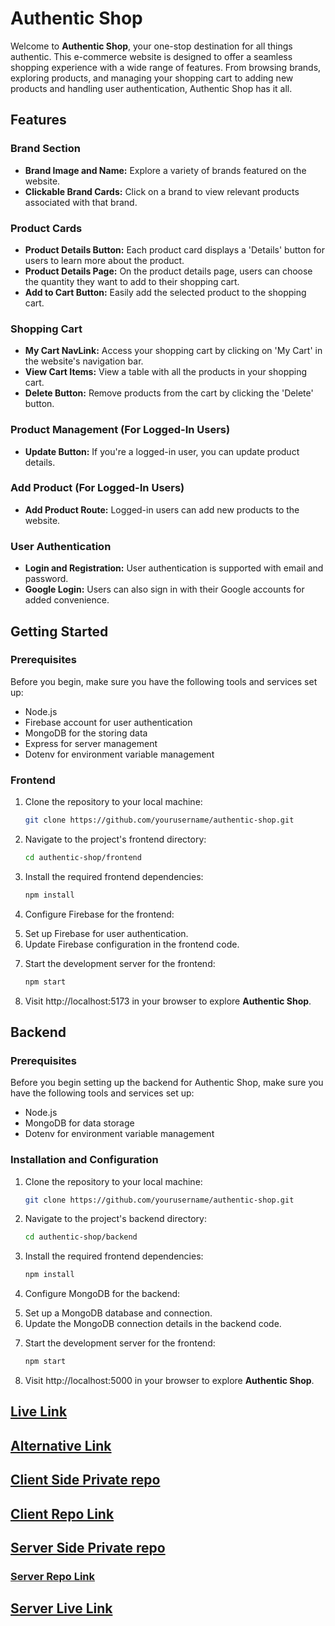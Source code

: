 # Authentic Shop

Welcome to **Authentic Shop**, your one-stop destination for all things authentic. This e-commerce website is designed to offer a seamless shopping experience with a wide range of features. From browsing brands, exploring products, and managing your shopping cart to adding new products and handling user authentication, Authentic Shop has it all.

## Features

### Brand Section

- **Brand Image and Name:** Explore a variety of brands featured on the website.
- **Clickable Brand Cards:** Click on a brand to view relevant products associated with that brand.

### Product Cards

- **Product Details Button:** Each product card displays a 'Details' button for users to learn more about the product.
- **Product Details Page:** On the product details page, users can choose the quantity they want to add to their shopping cart.
- **Add to Cart Button:** Easily add the selected product to the shopping cart.

### Shopping Cart

- **My Cart NavLink:** Access your shopping cart by clicking on 'My Cart' in the website's navigation bar.
- **View Cart Items:** View a table with all the products in your shopping cart.
- **Delete Button:** Remove products from the cart by clicking the 'Delete' button.

### Product Management (For Logged-In Users)

- **Update Button:** If you're a logged-in user, you can update product details.

### Add Product (For Logged-In Users)

- **Add Product Route:** Logged-in users can add new products to the website.

### User Authentication

- **Login and Registration:** User authentication is supported with email and password.
- **Google Login:** Users can also sign in with their Google accounts for added convenience.

## Getting Started

### Prerequisites

Before you begin, make sure you have the following tools and services set up:

- Node.js
- Firebase account for user authentication
- MongoDB for the storing data
- Express for server management
- Dotenv for environment variable management

### Frontend

1. Clone the repository to your local machine:

   ```bash
   git clone https://github.com/yourusername/authentic-shop.git
   ```

2. Navigate to the project's frontend directory:

   ```bash
   cd authentic-shop/frontend
   ```

3. Install the required frontend dependencies:

   ```bash
   npm install
   ```

4. Configure Firebase for the frontend:
   <li>Set up Firebase for user authentication.</li>
   <li>Update Firebase configuration in the frontend code.</li>

5. Start the development server for the frontend:

   ```bash
   npm start
   ```

6. Visit http://localhost:5173 in your browser to explore **Authentic Shop**.

## Backend

### Prerequisites

Before you begin setting up the backend for Authentic Shop, make sure you have the following tools and services set up:

- Node.js
- MongoDB for data storage
- Dotenv for environment variable management

### Installation and Configuration

1. Clone the repository to your local machine:

   ```bash
   git clone https://github.com/yourusername/authentic-shop.git

   ```

2. Navigate to the project's backend directory:

   ```bash
   cd authentic-shop/backend
   ```

3. Install the required frontend dependencies:

   ```bash
   npm install
   ```

4. Configure MongoDB for the backend:
   <li>Set up a MongoDB database and connection.</li>
   <li>Update the MongoDB connection details in the backend code.</li>

5. Start the development server for the frontend:

   ```bash
   npm start
   ```

6. Visit http://localhost:5000 in your browser to explore **Authentic Shop**.

## [Live Link](https://authentic-shop.surge.sh/)

## [Alternative Link](https://authentic-shop-f5f81.web.app/)

## [ Client Side Private repo](https://classroom.github.com/a/AhpcvLRc)

## [Client Repo Link](https://github.com/programming-hero-web-course-4/b8a10-brandshop-client-side-Mahadi-Hasan-Sopon)

## [ Server Side Private repo](https://classroom.github.com/a/tyhd_MNK)

### [Server Repo Link](https://github.com/programming-hero-web-course-4/b8a10-brandshop-server-side-Mahadi-Hasan-Sopon)

## [Server Live Link](https://authentic-shop-backend.vercel.app/)
